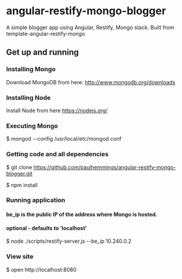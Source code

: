 # angular-restify-mongo-blogger
A simple blogger app using Angular, Restify, Mongo stack. Built from template-angular-restify-mongo

## Get up and running

### Installing Mongo

Download MongoDB from here: http://www.mongodb.org/downloads

### Installing Node

Install Node from here https://nodejs.org/

### Executing Mongo

$ mongod --config /usr/local/etc/mongod.conf  

### Getting code and all dependencies

$ git clone https://github.com/paulhemmings/angular-restify-mongo-blogger.git

$ npm install

### Running application
#### be_ip is the public IP of the address where Mongo is hosted.
#### optional - defaults to 'localhost'

$ node ./scripts/restify-server.js --be_ip 10.240.0.2

### View site

$ open http://localhost:8080
